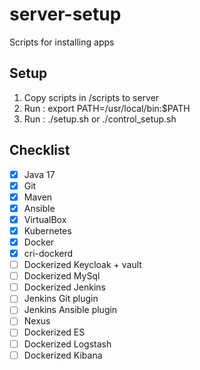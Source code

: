 # server-setup

Scripts for installing apps

## Setup
1. Copy scripts in /scripts to server
2. Run : export PATH=/usr/local/bin:$PATH
2. Run : ./setup.sh or ./control_setup.sh

## Checklist
- [x] Java 17
- [x] Git
- [x] Maven
- [x] Ansible
- [x] VirtualBox
- [x] Kubernetes
- [x] Docker
- [x] cri-dockerd
- [ ] Dockerized Keycloak + vault
- [ ] Dockerized MySql
- [ ] Dockerized Jenkins
- [ ] Jenkins Git plugin
- [ ] Jenkins Ansible plugin
- [ ] Nexus
- [ ] Dockerized ES
- [ ] Dockerized Logstash
- [ ] Dockerized Kibana